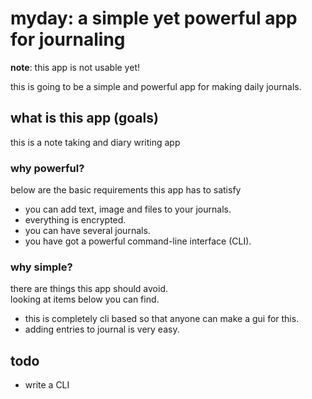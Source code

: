 # myday: a simple yet powerful app for journaling

__note__: this app is not usable yet!

this is going to be a simple and powerful app for making daily journals.


## what is this app (goals)

this is a note taking and diary writing app

### why powerful?

below are the basic requirements this app has to satisfy

- you can add text, image and files to your journals.
- everything is encrypted.
- you can have several journals.
- you have got a powerful command-line interface (CLI).


### why simple?

there are things this app should avoid.  
looking at items below you can find.

- this is completely cli based so that anyone can make a gui for this.
- adding entries to journal is very easy.

## todo

- write a CLI
